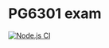 # PG6301 exam

[![Node.js CI](https://github.com/pg6301-fall2022/exam-jalvsaker/actions/workflows/node.js.yml/badge.svg)](https://github.com/pg6301-fall2022/exam-jalvsaker/actions/workflows/node.js.yml)
